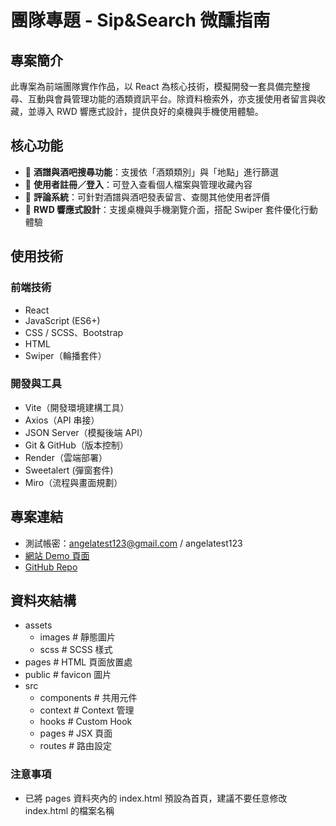 # 團隊專題 - Sip&Search 微醺指南

## 專案簡介
此專案為前端團隊實作作品，以 React 為核心技術，模擬開發一套具備完整搜尋、互動與會員管理功能的酒類資訊平台。除資料檢索外，亦支援使用者留言與收藏，並導入 RWD 響應式設計，提供良好的桌機與手機使用體驗。
  
## 核心功能

- 🔎 **酒譜與酒吧搜尋功能**：支援依「酒類類別」與「地點」進行篩選  
- 👤 **使用者註冊／登入**：可登入查看個人檔案與管理收藏內容  
- 💬 **評論系統**：可針對酒譜與酒吧發表留言、查閱其他使用者評價  
- 📱 **RWD 響應式設計**：支援桌機與手機瀏覽介面，搭配 Swiper 套件優化行動體驗

## 使用技術

### 前端技術
- React
- JavaScript (ES6+)
- CSS / SCSS、Bootstrap
- HTML
- Swiper（輪播套件）

### 開發與工具
- Vite（開發環境建構工具）
- Axios（API 串接）
- JSON Server（模擬後端 API）
- Git & GitHub（版本控制）
- Render（雲端部署）
- Sweetalert (彈窗套件)
- Miro（流程與畫面規劃）

## 專案連結
- 測試帳密：angelatest123@gmail.com / angelatest123
- [網站 Demo 頁面](https://angela0117.github.io/sip-search-react/)
- [GitHub Repo](https://github.com/Angela0117/sip-search-react)

## 資料夾結構
  - assets 
    - images # 靜態圖片
    - scss # SCSS 樣式
  - pages # HTML 頁面放置處
  - public # favicon 圖片
  - src 
    - components # 共用元件
    - context # Context 管理
    - hooks #  Custom Hook 
    - pages # JSX 頁面
    - routes # 路由設定

### 注意事項
- 已將 pages 資料夾內的 index.html 預設為首頁，建議不要任意修改 index.html 的檔案名稱
